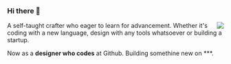 ### Hi there 👋

<img align="right" src="https://github-readme-stats.vercel.app/api?username=guardiora&show_icons=true&icon_color=0366d6&text_color=24292e&bg_color=ffffff&hide_title=true" />


A self-taught crafter who eager to learn for advancement. Whether it's coding with a new language, design with any tools whatsoever or building a startup.

Now as a **designer who codes** at Github. Building somethine new on ***.

<!--
**Guardiora/Guardiora** is a ✨ _special_ ✨ repository because its `README.md` (this file) appears on your GitHub profile.

Here are some ideas to get you started:

- 🔭 I’m currently working on ...
- 🌱 I’m currently learning ...
- 👯 I’m looking to collaborate on ...
- 🤔 I’m looking for help with ...
- 💬 Ask me about ...
- 📫 How to reach me: ...
- 😄 Pronouns: ...
- ⚡ Fun fact: ...
-->
